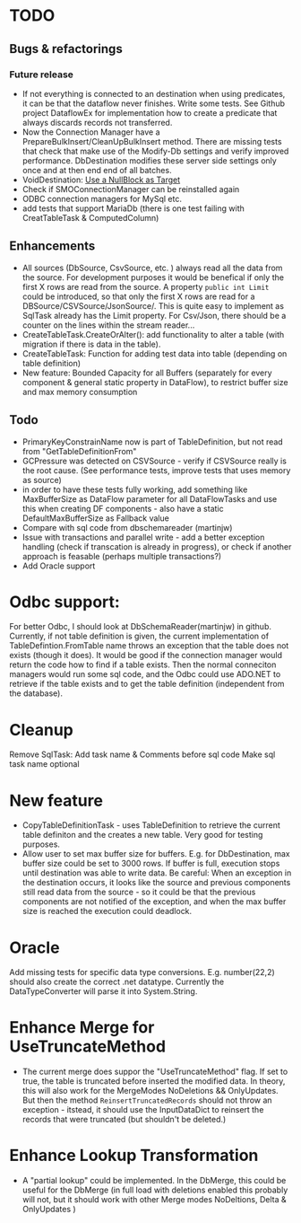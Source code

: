 # TODO

## Bugs & refactorings

### Future release
- If not everything is connected to an destination when using predicates, it can be that the dataflow never finishes. Write some tests. See Github project DataflowEx for implementation how to create a predicate that always discards records not transferred.
- Now the Connection Manager have a PrepareBulkInsert/CleanUpBulkInsert method. There are missing tests that check that make use of the Modify-Db settings and verify improved performance. DbDestination modifies these server side settings only once and at then end end of all batches.
- VoidDestination: [Use a NullBlock as Target](https://docs.microsoft.com/en-us/dotnet/api/system.threading.tasks.dataflow.dataflowblock.nulltarget?view=netcore-3.1)
- Check if SMOConnectionManager can be reinstalled again
- ODBC connection managers for MySql etc. 
- add tests that support MariaDb (there is one test failing with CreatTableTask & ComputedColumn) 

## Enhancements

- All sources (DbSource, CsvSource, etc. )  always read all the data from the source. For development purposes it would be benefical if only the first X rows are read from the source. A property `public int Limit` could be introduced, so that only the first X rows are read for a DBSource/CSVSource/JsonSource/. This is quite easy to implement as SqlTask already has the Limit property. For Csv/Json, there should be a counter on the lines within the stream reader...
- CreateTableTask.CreateOrAlter(): add functionality to alter a table (with migration if there is data in the table).
- CreateTableTask: Function for adding test data into table (depending on table definition)
- New feature: Bounded Capacity for all Buffers (separately for every component & general static property in DataFlow), to restrict buffer size and max memory consumption

## Todo
- PrimaryKeyConstrainName now is part of TableDefinition, but not read from "GetTableDefinitionFrom"
- GCPressure was detected on CSVSource - verify if CSVSource really is the root cause. (See performance tests, improve tests that uses memory as source) 
- in order to have these tests fully working, add something like MaxBufferSize as  DataFlow parameter for all DataFlowTasks and use this when creating DF components  - also have a static DefaultMaxBufferSize as Fallback value
- Compare with sql code from dbschemareader (martinjw)
- Issue with transactions and parallel write - add a better exception handling (check if transcation is already in progress), or check if another approach is feasable (perhaps multiple transactions?)
- Add Oracle support

# Odbc support:
For better Odbc, I should look at DbSchemaReader(martinjw) in github.
Currently, if not table definition is given, the current implementation of TableDefintion.FromTable name throws an exception that the table does not exists (though it does). It would be good if the connection manager would return the code how to find if a table exists. Then the normal conneciton managers would run some sql code, and the Odbc could use ADO.NET to retrieve if the table exists and to get the table definition (independent from the database).

# Cleanup
Remove SqlTask: Add task name & Comments before sql code
Make sql task name optional

# New feature
- CopyTableDefinitionTask - uses TableDefinition to retrieve the current table definiton and the creates a new table. 
Very good for testing purposes.
- Allow user to set max buffer size for buffers. E.g. for DbDestination, max buffer size could be set to 3000 rows. If buffer is full, execution stops until destination was able to write data.  Be careful: When an exception in the destination occurs, it looks like the source and previous components still read data from the source - so it could be that the previous components are not notified of the exception, and when the max buffer size is reached the execution could deadlock. 

# Oracle
Add missing tests for specific data type conversions. E.g. number(22,2) should also create the correct .net datatype. Currently the DataTypeConverter will parse it into System.String.

# Enhance Merge for UseTruncateMethod
- The current merge does suppor the "UseTruncateMethod" flag. If set to true, the table is truncated before inserted the modified data.
In theory, this will also work for the MergeModes NoDeletions && OnlyUpdates. But then the method `ReinsertTruncatedRecords` should not 
throw an exception - itstead, it should use the InputDataDict to reinsert the records that were truncated (but shouldn't be deleted.)

# Enhance Lookup Transformation
- A "partial lookup" could be implemented. In the DbMerge, this could be useful for the DbMerge (in full load with deletions enabled this probably will not,
but it should work with other Merge modes NoDeltions, Delta & OnlyUpdates )


